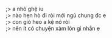 ;> a nhô ghệ iu<br>
;> nào hẹn hò đi ròi mới ngủ chung đc e<br>
;> con giò heo a kệ nó ròi<br>
;> nên ít có chuyện xàm lòn gì nhắn e
